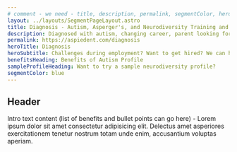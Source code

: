 ```yaml
---
# comment - we need - title, description, permalink, segmentColor, herotitle, heading
layout: ../layouts/SegmentPageLayout.astro
title: Diagnosis - Autism, Asperger's, and Neurodiversity Training and Consulting
description: Diagnosed with autism, changing career, parent looking for help or employer seeking solutions? We have got required toolset.
permalink: https://aspiedent.com/diagnosis
heroTitle: Diagnosis
heroSubtitle: Challenges during employment? Want to get hired? We can help!
benefitsHeading: Benefits of Autism Profile
sampleProfileHeading: Want to try a sample neurodiversity profile?
segmentColor: blue
---
```

## Header
Intro text content (list of benefits and bullet points can go here) - 
Lorem ipsum dolor sit amet consectetur adipisicing elit. 
Delectus amet asperiores exercitationem tenetur nostrum totam unde enim, accusantium voluptas aperiam.
